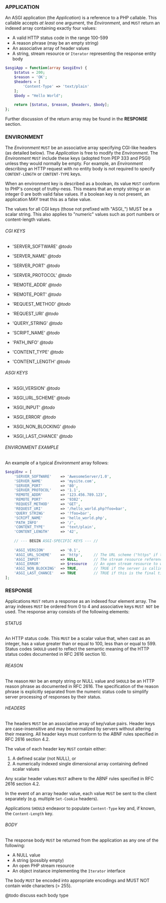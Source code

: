 ### APPLICATION

An ASGI application (the *Application*) is a reference to a PHP callable. This callable accepts
*at least* one argument, the *Environment*, and `MUST` return an indexed array containing exactly
four values:

- A valid HTTP status code in the range 100-599
- A reason phrase (may be an empty string)
- An associative array of header values
- A string, stream resource or `Iterator` representing the response entity body

```php
$asgiApp = function(array $asgiEnv) {
    $status = 200;
    $reason = 'OK';
    $headers = [
        'Content-Type' => 'text/plain'
    ];
    $body = "Hello World";
    
    return [$status, $reason, $headers, $body];
};
```

Further discussion of the return array may be found in the **RESPONSE** section.

### ENVIRONMENT

The *Environment* `MUST` be an associative array specifying CGI-like headers (as detailed below).
The *Application* is free to modify the *Environment*. The *Environment* `MUST` include these keys
(adopted from PEP 333 and PSGI) unless they would normally be empty. For example, an *Environment*
describing an HTTP request with no entity body is not required to specify `CONTENT-LENGTH` or
`CONTENT-TYPE` keys.

When an environment key is described as a boolean, its value `MUST` conform to PHP's concept of truthy-ness.
This means that an empty string or an integer 0 are both valid false values. If a boolean key is not
present, an application MAY treat this as a false value.

The values for all CGI keys (those not prefixed with "ASGI_") MUST be a scalar string. This also
applies to "numeric" values such as port numbers or content-length values.

###### CGI KEYS

- 'SERVER_SOFTWARE'
*@todo*

- 'SERVER_NAME'
*@todo*

- 'SERVER_PORT'
*@todo*

- 'SERVER_PROTOCOL'
*@todo*

- 'REMOTE_ADDR'
*@todo*

- 'REMOTE_PORT'
*@todo*

- 'REQUEST_METHOD'
*@todo*

- 'REQUEST_URI'
*@todo*

- 'QUERY_STRING'
*@todo*

- 'SCRIPT_NAME'
*@todo*

- 'PATH_INFO'
*@todo*

- 'CONTENT_TYPE'
*@todo*

- 'CONTENT_LENGTH'
*@todo*

###### ASGI KEYS

- 'ASGI_VERSION'
*@todo*

- 'ASGI_URL_SCHEME'
*@todo*

- 'ASGI_INPUT'
*@todo*

- 'ASGI_ERROR'
*@todo*

- 'ASGI_NON_BLOCKING'
*@todo*

- 'ASGI_LAST_CHANCE'
*@todo*

###### ENVIRONMENT EXAMPLE

An example of a typical *Environment* array follows:

```php
$asgiEnv = [
    'SERVER_SOFTWARE'    => 'AwesomeServer/1.0',
    'SERVER_NAME'        => 'mysite.com',
    'SERVER_PORT'        => '80',
    'SERVER_PROTOCOL'    => '1.1',
    'REMOTE_ADDR'        => '123.456.789.123',
    'REMOTE_PORT'        => '9382',
    'REQUEST_METHOD'     => 'GET',
    'REQUEST_URI'        => '/hello_world.php?foo=bar',
    'QUERY_STRING'       => '?foo=bar',
    'SCRIPT_NAME'        => 'hello_world.php',
    'PATH_INFO'          => '/',
    'CONTENT_TYPE'       => 'text/plain',
    'CONTENT_LENGTH'     => '42',
    
    // --- BEGIN ASGI-SPECIFIC KEYS --- //
    
    'ASGI_VERSION'       => '0.1',
    'ASGI_URL_SCHEME'    => 'http',     // The URL scheme ("https" if the connection is encrypted, "http" otherwise)
    'ASGI_INPUT'         => NULL,       // The stream resource reference to the request entity body
    'ASGI_ERROR'         => $resource   // An open stream resource to which applications may write errors
    'ASGI_NON_BLOCKING'  => TRUE,       // TRUE if the server is calling the application in a non-blocking event loop.
    'ASGI_LAST_CHANCE'   => TRUE        // TRUE if this is the final time a handler will be notified of the current request
];
```

### RESPONSE

Applications `MUST` return a response as an indexed four element array. The array indexes `MUST` be
ordered from 0 to 4 and associative keys `MUST NOT` be used. The response array consists of the following
elements:

###### STATUS

An HTTP status code. This `MUST` be a scalar value that, when cast as an integer, has a value greater
than or equal to 100, less than or equal to 599. Status codes `SHOULD` used to reflect the semantic
meaning of the HTTP status codes documented in RFC 2616 section 10.

###### REASON

The reason `MAY` be an empty string or NULL value and `SHOULD` be an HTTP reason phrase as documented
in RFC 2616. The specification of the reason phrase is explicitly separated from the numeric status
code to simplify server processing of responses by their status.

###### HEADERS

The headers `MUST` be an associative array of key/value pairs. Header keys are case-insensitive and
may be normalized by servers without altering their meaning. All header keys must conform to the
ABNF rules specified in RFC 2616 section 4.2.

The value of each header key `MUST` contain either:

1. A defined scalar (not NULL), or
2. A numerically indexed single dimensional array containing defined scalar values

Any scalar header values `MUST` adhere to the ABNF rules specified in RFC 2616 section 4.2.

In the event of an array header value, each value `MUST` be sent to the client separately (e.g.
multiple `Set-Cookie` headers).

Applications `SHOULD` endeavor to populate `Content-Type` key and, if known, the `Content-Length`
key.

###### BODY

The response body `MUST` be returned from the application as any one of the following:

- A NULL value
- A string (possibly empty)
- An open PHP stream resource
- An object instance implementing the `Iterator` interface

The body `MUST` be encoded into appropriate encodings and MUST NOT contain wide characters (> 255).



@todo discuss each body type





















